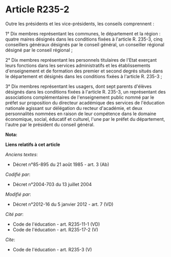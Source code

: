 # Article R235-2

Outre les présidents et les vice-présidents, les conseils comprennent : 

1° Dix membres représentant les communes, le département et la région : quatre maires désignés dans les conditions fixées à
l'article R. 235-3, cinq conseillers généraux désignés par le conseil général, un conseiller régional désigné par le conseil
régional ; 

2° Dix membres représentant les personnels titulaires de l'Etat exerçant leurs fonctions dans les services administratifs et
les établissements d'enseignement et de formation des premier et second degrés situés dans le département et désignés dans
les conditions fixées à l'article R. 235-3 ; 

3° Dix membres représentant les usagers, dont sept parents d'élèves désignés dans les conditions fixées à l'article R. 235-3,
un représentant des associations complémentaires de l'enseignement public nommé par le préfet sur proposition du directeur
académique des services de l'éducation nationale agissant sur délégation du recteur d'académie, et deux personnalités nommées
en raison de leur compétence dans le domaine économique, social, éducatif et culturel, l'une par le préfet du département,
l'autre par le président du conseil général.

**Nota:**



**Liens relatifs à cet article**

_Anciens textes_:

  - Décret n°85-895 du 21 août 1985 - art. 3 (Ab)

_Codifié par_:

  - Décret n°2004-703 du 13 juillet 2004

_Modifié par_:

  - Décret n°2012-16 du 5 janvier 2012 - art. 7 (VD)

_Cité par_:

  - Code de l'éducation - art. R235-11-1 (VD)
  - Code de l'éducation - art. R235-17-2 (V)

_Cite_:

  - Code de l'éducation - art. R235-3 (V)
